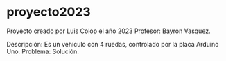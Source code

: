 # proyecto2023
Proyecto creado por Luis Colop el año 2023
Profesor: Bayron Vasquez. 

Descripción: Es un vehículo con 4 ruedas, controlado por la placa Arduino Uno. 
Problema: 
Solución. 
